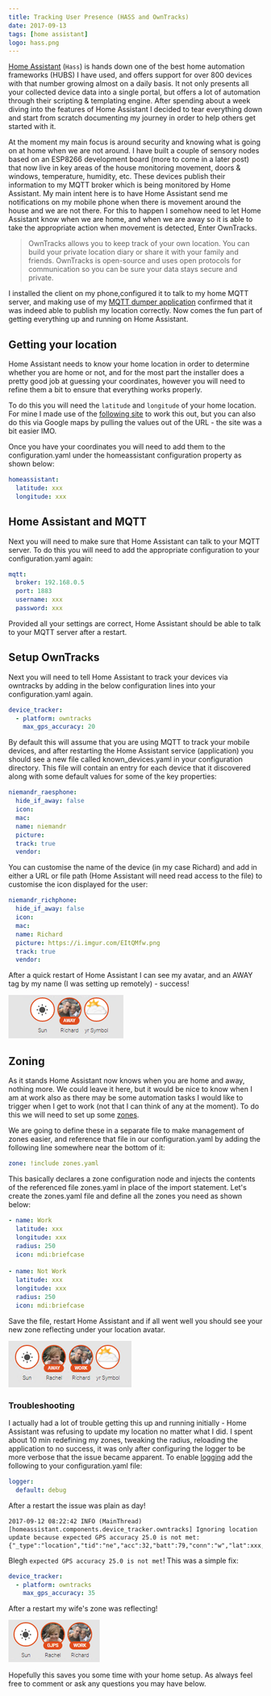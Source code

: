 ```yaml
---
title: Tracking User Presence (HASS and OwnTracks)
date: 2017-09-13
tags: [home assistant]
logo: hass.png
---
```


[Home Assistant](https://www.home-assistant.io/) (`Hass`) is hands down one of the best home automation frameworks (HUBS) I have used, and offers support for over 800 devices with that number growing almost on a daily basis. It not only presents all your collected device data into a single portal, but offers a lot of automation through their scripting & templating engine. After spending about a week diving into the features of Home Assistant I decided to tear everything down and start from scratch documenting my journey in order to help others get started with it.

At the moment my main focus is around security and knowing what is going on at home when we are not around. I have built a couple of sensory nodes based on an ESP8266 development board (more to come in a later post) that now live in key areas of the house monitoring movement, doors & windows, temperature, humidity, etc. These devices publish their information to my MQTT broker which is being monitored by Home Assistant. My main intent here is to have Home Assistant send me notifications on my mobile phone when there is movement around the house and we are not there. For this to happen I somehow need to let Home Assistant know when we are home, and when we are away so it is able to take the appropriate action when movement is detected, Enter OwnTracks.

> OwnTracks allows you to keep track of your own location. You can build your private location diary or share it with your family and friends. OwnTracks is open-source and uses open protocols for communication so you can be sure your data stays secure and private.

I installed the client on my phone,configured it to talk to my home MQTT server, and making use of my [MQTT dumper application](/blog/2017/2017-08-29/) confirmed that it was indeed able to publish my location correctly. Now comes the fun part of getting everything up and running on Home Assistant.

## Getting your location

Home Assistant needs to know your home location in order to determine whether you are home or not, and for the most part the installer does a pretty good job at guessing your coordinates, however you will need to refine them a bit to ensure that everything works properly.

To do this you will need the `latitude` and `longitude` of your home location. For mine I made use of the [following site](https://www.latlong.net/) to work this out, but you can also do this via Google maps by pulling the values out of the URL - the site was a bit easier IMO.

Once you have your coordinates you will need to add them to the configuration.yaml under the homeassistant configuration property as shown below:

```yaml
homeassistant:
  latitude: xxx
  longitude: xxx
```

## Home Assistant and MQTT

Next you will need to make sure that Home Assistant can talk to your MQTT server. To do this you will need to add the appropriate configuration to your configuration.yaml again:

```yaml
mqtt:
  broker: 192.168.0.5
  port: 1883
  username: xxx
  password: xxx
```

Provided all your settings are correct, Home Assistant should be able to talk to your MQTT server after a restart.

## Setup OwnTracks

Next you will need to tell Home Assistant to track your devices via owntracks by adding in the below configuration lines into your configuration.yaml again.

```yaml
device_tracker:
  - platform: owntracks
    max_gps_accuracy: 20
```

By default this will assume that you are using MQTT to track your mobile devices, and after restarting the Home Assistant service (application) you should see a new file called known_devices.yaml in your configuration directory. This file will contain an entry for each device that it discovered along with some default values for some of the key properties:

```yaml
niemandr_raesphone:
  hide_if_away: false
  icon:
  mac:
  name: niemandr
  picture:
  track: true
  vendor:
```

You can customise the name of the device (in my case Richard) and add in either a URL or file path (Home Assistant will need read access to the file) to customise the icon displayed for the user:

```yaml
niemandr_richphone:
  hide_if_away: false
  icon:
  mac:
  name: Richard
  picture: https://i.imgur.com/EItQMfw.png
  track: true
  vendor:
```

After a quick restart of Home Assistant I can see my avatar, and an AWAY tag by my name (I was setting up remotely) - success!

<img src="./001.png" alt="" />

## Zoning

As it stands Home Assistant now knows when you are home and away, nothing more. We could leave it here, but it would be nice to know when I am at work also as there may be some automation tasks I would like to trigger when I get to work (not that I can think of any at the moment). To do this we will need to set up some [zones](https://www.home-assistant.io/integrations/zone/).

We are going to define these in a separate file to make management of zones easier, and reference that file in our configuration.yaml by adding the following line somewhere near the bottom of it:

```yaml
zone: !include zones.yaml
```

This basically declares a zone configuration node and injects the contents of the referenced file zones.yaml in place of the import statement. Let's create the zones.yaml file and define all the zones you need as shown below:

```yaml
- name: Work
  latitude: xxx
  longitude: xxx
  radius: 250
  icon: mdi:briefcase

- name: Not Work
  latitude: xxx
  longitude: xxx
  radius: 250
  icon: mdi:briefcase
```

Save the file, restart Home Assistant and if all went well you should see your new zone reflecting under your location avatar.

<img src="./002.png" alt="" />

### Troubleshooting

I actually had a lot of trouble getting this up and running initially - Home Assistant was refusing to update my location no matter what I did. I spent about 10 min redefining my zones, tweaking the radius, reloading the application to no success, it was only after configuring the logger to be more verbose that the issue became apparent. To enable [logging](https://www.home-assistant.io/integrations/logger/) add the following to your configuration.yaml file:

```yaml
logger:
  default: debug
```

After a restart the issue was plain as day!

```
2017-09-12 08:22:42 INFO (MainThread) [homeassistant.components.device_tracker.owntracks] Ignoring location update because expected GPS accuracy 25.0 is not met: {"_type":"location","tid":"ne","acc":32,"batt":79,"conn":"w","lat":xxx,"lon":xxx,"tst":1505194769}
```

Blegh `expected GPS accuracy 25.0 is not met`! This was a simple fix:

```yaml
device_tracker:
  - platform: owntracks
    max_gps_accuracy: 35
```

After a restart my wife's zone was reflecting!

<img src="./003.png" alt="" />

Hopefully this saves you some time with your home setup. As always feel free to comment or ask any questions you may have below.
